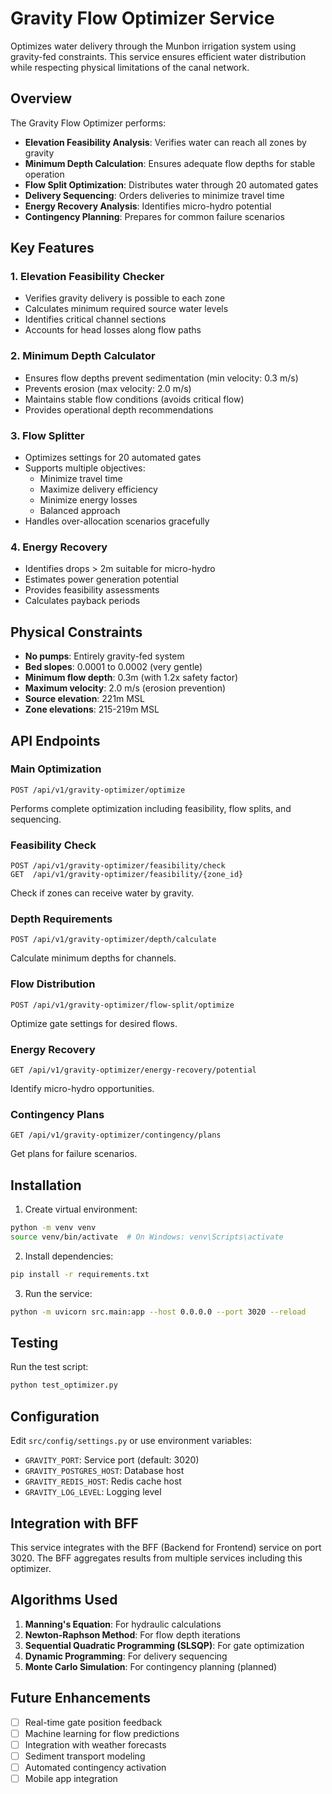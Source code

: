 # Gravity Flow Optimizer Service

Optimizes water delivery through the Munbon irrigation system using gravity-fed constraints. This service ensures efficient water distribution while respecting physical limitations of the canal network.

## Overview

The Gravity Flow Optimizer performs:
- **Elevation Feasibility Analysis**: Verifies water can reach all zones by gravity
- **Minimum Depth Calculation**: Ensures adequate flow depths for stable operation
- **Flow Split Optimization**: Distributes water through 20 automated gates
- **Delivery Sequencing**: Orders deliveries to minimize travel time
- **Energy Recovery Analysis**: Identifies micro-hydro potential
- **Contingency Planning**: Prepares for common failure scenarios

## Key Features

### 1. Elevation Feasibility Checker
- Verifies gravity delivery is possible to each zone
- Calculates minimum required source water levels
- Identifies critical channel sections
- Accounts for head losses along flow paths

### 2. Minimum Depth Calculator
- Ensures flow depths prevent sedimentation (min velocity: 0.3 m/s)
- Prevents erosion (max velocity: 2.0 m/s)
- Maintains stable flow conditions (avoids critical flow)
- Provides operational depth recommendations

### 3. Flow Splitter
- Optimizes settings for 20 automated gates
- Supports multiple objectives:
  - Minimize travel time
  - Maximize delivery efficiency
  - Minimize energy losses
  - Balanced approach
- Handles over-allocation scenarios gracefully

### 4. Energy Recovery
- Identifies drops > 2m suitable for micro-hydro
- Estimates power generation potential
- Provides feasibility assessments
- Calculates payback periods

## Physical Constraints

- **No pumps**: Entirely gravity-fed system
- **Bed slopes**: 0.0001 to 0.0002 (very gentle)
- **Minimum flow depth**: 0.3m (with 1.2x safety factor)
- **Maximum velocity**: 2.0 m/s (erosion prevention)
- **Source elevation**: 221m MSL
- **Zone elevations**: 215-219m MSL

## API Endpoints

### Main Optimization
```
POST /api/v1/gravity-optimizer/optimize
```
Performs complete optimization including feasibility, flow splits, and sequencing.

### Feasibility Check
```
POST /api/v1/gravity-optimizer/feasibility/check
GET  /api/v1/gravity-optimizer/feasibility/{zone_id}
```
Check if zones can receive water by gravity.

### Depth Requirements
```
POST /api/v1/gravity-optimizer/depth/calculate
```
Calculate minimum depths for channels.

### Flow Distribution
```
POST /api/v1/gravity-optimizer/flow-split/optimize
```
Optimize gate settings for desired flows.

### Energy Recovery
```
GET /api/v1/gravity-optimizer/energy-recovery/potential
```
Identify micro-hydro opportunities.

### Contingency Plans
```
GET /api/v1/gravity-optimizer/contingency/plans
```
Get plans for failure scenarios.

## Installation

1. Create virtual environment:
```bash
python -m venv venv
source venv/bin/activate  # On Windows: venv\Scripts\activate
```

2. Install dependencies:
```bash
pip install -r requirements.txt
```

3. Run the service:
```bash
python -m uvicorn src.main:app --host 0.0.0.0 --port 3020 --reload
```

## Testing

Run the test script:
```bash
python test_optimizer.py
```

## Configuration

Edit `src/config/settings.py` or use environment variables:
- `GRAVITY_PORT`: Service port (default: 3020)
- `GRAVITY_POSTGRES_HOST`: Database host
- `GRAVITY_REDIS_HOST`: Redis cache host
- `GRAVITY_LOG_LEVEL`: Logging level

## Integration with BFF

This service integrates with the BFF (Backend for Frontend) service on port 3020. The BFF aggregates results from multiple services including this optimizer.

## Algorithms Used

1. **Manning's Equation**: For hydraulic calculations
2. **Newton-Raphson Method**: For flow depth iterations
3. **Sequential Quadratic Programming (SLSQP)**: For gate optimization
4. **Dynamic Programming**: For delivery sequencing
5. **Monte Carlo Simulation**: For contingency planning (planned)

## Future Enhancements

- [ ] Real-time gate position feedback
- [ ] Machine learning for flow predictions
- [ ] Integration with weather forecasts
- [ ] Sediment transport modeling
- [ ] Automated contingency activation
- [ ] Mobile app integration